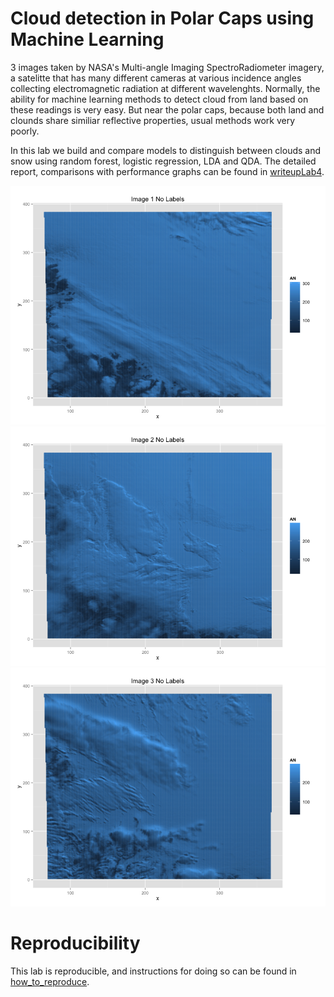 Cloud detection in Polar Caps using Machine Learning
===================

3 images taken by NASA's Multi-angle Imaging SpectroRadiometer imagery, a satelitte that has many different cameras at various incidence angles collecting electromagnetic radiation at different wavelenghts.  Normally, the ability for machine learning methods to detect cloud from land based on these readings is very easy.  But near the polar caps, because both land and clounds share similiar reflective properties, usual methods work very poorly.  

In this lab we build and compare models to distinguish between clouds and snow using random forest, logistic regression, LDA and QDA.  The detailed report, comparisons with performance graphs can be found in [writeupLab4](writeupLab4.pdf).

![](/figures/Image1Raw.png)
![](/figures/Image2Raw.png)
![](/figures/Image3Raw.png)

Reproducibility
===============
This lab is reproducible, and instructions for doing so can be found in [how_to_reproduce](how_to_reproduce.txt).  

